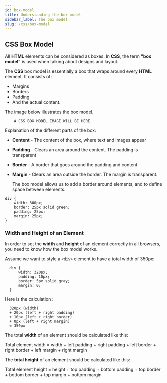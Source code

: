 ```yaml
---
id: box-model
title: Understanding the box model
sidebar_label: The box model
slug: /css/box-model
---
```


## CSS Box Model

All **HTML** elements can be considered as boxes. In **CSS**, the term **"box model"** is used when talking about designs and layout.

The **CSS** box model is essentially a box that wraps around every **HTML** element. It consists of:

- Margins
- Borders
- Padding
- And the actual content.

The image below illustrates the box model.

```
    A CSS BOX MODEL IMAGE WILL BE HERE.

```

Explanation of the different parts of the box:

- **Content** - The content of the box, where text and images appear
- **Padding** - Clears an area around the content. The padding is transparent
- **Border** - A border that goes around the padding and content
- **Margin** - Clears an area outside the border. The margin is transparent.

  The box model allows us to add a border around elements, and to define space between elements.

```
div {
    width: 300px;
    border: 25px solid green;
    padding: 25px;
    margin: 25px;
}
```

### Width and Height of an Element

In order to set the **width** and **height** of an element correctly in all browsers, you need to know how the box model works.

Assume we want to style a `<div>` element to have a total width of 350px:

```
  div {
      width: 320px;
      padding: 10px;
      border: 5px solid gray;
      margin: 0;
  }
```

Here is the calculation :

```
  320px (width)
  + 20px (left + right padding)
  + 10px (left + right border)
  + 0px (left + right margin)
  = 350px

```

The total **width** of an element should be calculated like this:

Total element width = width + left padding + right padding + left border + right border + left margin + right margin

The **total height** of an element should be calculated like this:

Total element height = height + top padding + bottom padding + top border + bottom border + top margin + bottom margin
